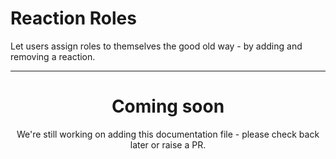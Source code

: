 # Reaction Roles

Let users assign roles to themselves the good old way - by adding and removing a reaction.

<ModuleOverview moduleName="reaction-roles" />

---
<center><h1>Coming soon</h1></center>
<center>We're still working on adding this documentation file - please check back later or raise a PR.</center>